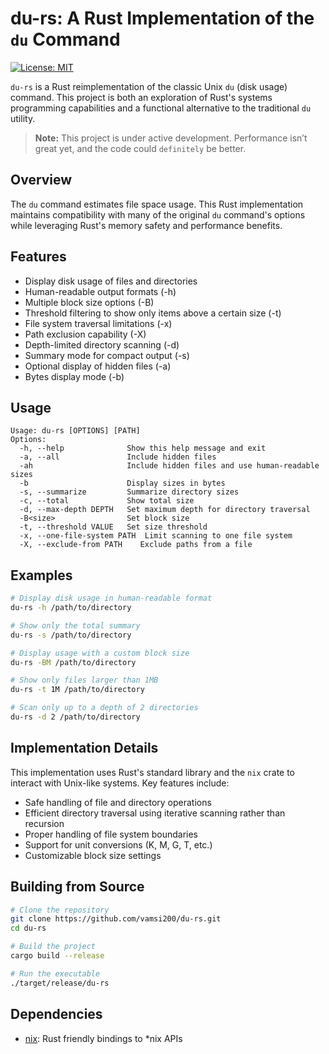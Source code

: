 # du-rs: A Rust Implementation of the `du` Command

[![License: MIT](https://img.shields.io/badge/License-MIT-yellow.svg)](https://opensource.org/licenses/MIT)

`du-rs` is a Rust reimplementation of the classic Unix `du` (disk usage) command. This project is both an exploration of Rust's systems programming capabilities and a functional alternative to the traditional `du` utility.

> **Note:** This project is under active development. Performance isn’t great yet, and the code could `definitely` be better.

## Overview

The `du` command estimates file space usage. This Rust implementation maintains compatibility with many of the original `du` command's options while leveraging Rust's memory safety and performance benefits.

## Features

- Display disk usage of files and directories
- Human-readable output formats (-h)
- Multiple block size options (-B)
- Threshold filtering to show only items above a certain size (-t)
- File system traversal limitations (-x)
- Path exclusion capability (-X)
- Depth-limited directory scanning (-d)
- Summary mode for compact output (-s)
- Optional display of hidden files (-a)
- Bytes display mode (-b)

## Usage

```
Usage: du-rs [OPTIONS] [PATH]
Options:
  -h, --help              Show this help message and exit
  -a, --all               Include hidden files
  -ah                     Include hidden files and use human-readable sizes
  -b                      Display sizes in bytes
  -s, --summarize         Summarize directory sizes
  -c, --total             Show total size
  -d, --max-depth DEPTH   Set maximum depth for directory traversal
  -B<size>                Set block size
  -t, --threshold VALUE   Set size threshold
  -x, --one-file-system PATH  Limit scanning to one file system
  -X, --exclude-from PATH    Exclude paths from a file
```

## Examples

```bash
# Display disk usage in human-readable format
du-rs -h /path/to/directory

# Show only the total summary
du-rs -s /path/to/directory

# Display usage with a custom block size
du-rs -BM /path/to/directory

# Show only files larger than 1MB
du-rs -t 1M /path/to/directory

# Scan only up to a depth of 2 directories
du-rs -d 2 /path/to/directory
```

## Implementation Details

This implementation uses Rust's standard library and the `nix` crate to interact with Unix-like systems. Key features include:

- Safe handling of file and directory operations
- Efficient directory traversal using iterative scanning rather than recursion
- Proper handling of file system boundaries
- Support for unit conversions (K, M, G, T, etc.)
- Customizable block size settings

## Building from Source

```bash
# Clone the repository
git clone https://github.com/vamsi200/du-rs.git
cd du-rs

# Build the project
cargo build --release

# Run the executable
./target/release/du-rs
```

## Dependencies
- [nix](https://crates.io/crates/nix): Rust friendly bindings to *nix APIs
